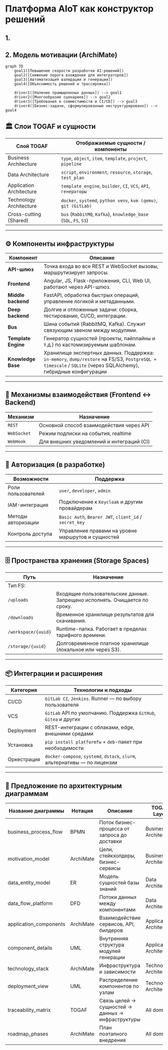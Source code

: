 # Платформа AIoT как конструктор решений

##  1.



## 2. Модель мотивации (ArchiMate)
```mermaid
graph TD
    goal1([Повышение скорости разработки AI-решений])
    goal2([Снижение порога вхождения для интеграторов])
    goal3([Автоматизация валидации и генерации])
    goal4([Объяснимость решений и трассировка])

    driver1([Наличие промышленных данных]) --> goal1
    driver2([Многообразие сценариев]) --> goal2
    driver3([Требования к совместимости и CI/CD]) --> goal3
    driver4([Бизнес-задачи, сформулированные неструктурировано]) --> goal4
```

## 🏛 Слои TOGAF и сущности

| Слой TOGAF             | Отображаемые сущности / компоненты                             |
|------------------------|----------------------------------------------------------------|
| Business Architecture  | `type`, `object`, `item`, `template`, `project`, `pipeline`    |
| Data Architecture      | `script`, `environment`, `resource`, `storage`, `test_plan`    |
| Application Architecture | `template_engine`, `builder`, `CI`, `VCS`, `API`, `генераторы` |
| Technology Architecture| `docker`, `systemd`, `python venv`, `kvm (qemu)`, `git (GitLab)` |
| Cross-cutting (Shared) | `bus` (`RabbitMQ`, `Kafka`), `knowledge_base` (`SQL`, `FS`, `S3`)    |

---

## ⚙️ Компоненты инфраструктуры

| Компонент           | Описание                                                                 |
|---------------------|--------------------------------------------------------------------------|
| **API-шлюз**         | Точка входа во все REST и WebSocket вызовы, маршрутизирует запросы.    |
| **Frontend** | Angular, JS, Flask-приложения, CLI, Web UI, работают через API-шлюз.   |
| **Middle backend**   | FastAPI, обработка быстрых операций, управление логикой и метаданными.  |
| **Deep backend**    | Долгие и отложенные задачи: сборка, тестирование, CI/CD, интеграции.    |
| **Bus**             | Шина событий (RabbitMQ, Kafka). Служит связующим звеном между модулями. |
| **Template Engine** | Генератор сущностей (проекты, пайплайны и т.д.) по кастомизируемым шаблонам. |
| **Knowledge Base**  | Хранилище экспертных данных. Поддержка:  `in-memory`, `dump/restore` на FS/S3, `PostgreSQL + timescale` / `SQLite` (через SQLAlchemy), гибридные конфигурации |

---

## 🧠 Механизмы взаимодействия (Frontend ↔ Backend)

| Механизм     | Назначение                                |
|--------------|--------------------------------------------|
| `REST`       | Основной способ взаимодействия через API   |
| `WebSocket`  | Режим подписки на события, realtime        |
| `WebHook`    | Для внешних уведомлений и интеграций (CI)  |

---

## 🔐 Авторизация (в разработке)

| Возможности                        | Поддержка                                                   |
|-----------------------------------|--------------------------------------------------------------|
| Роли пользователей                 | `user`, `developer`, `admin`                                |
| IAM-интеграция                     | Подключение к `Keycloak` и другим провайдерам                |
| Методы авторизации                 | `Basic Auth`, `Bearer JWT`, `client_id` / `secret_key`      |
| Контроль доступа                   | Управление правами на уровне маршрутов и сущностей           |

---

## 🗄 Пространства хранения (Storage Spaces)

| Путь                  | Назначение                                                                 |
|-----------------------|----------------------------------------------------------------------------|
| Тип FS:               |                                                                            |
| `/uploads`            | Входящие пользовательские данные. Запрещено исполнять. Очищается по сроку. |
| `/downloads`          | Временное хранилище результатов для скачивания.                            |
| `/workspace/{uuid}`   | Runtime-папка. Работает в пределах тарифного времени.                      |
| `/storage/{uuid}`     | Долговременное платное хранилище (локальное или через S3).                 |

---

## 📦 Интеграции и расширения

| Категория     | Технологии и подходы                                                      |
|---------------|---------------------------------------------------------------------------|
| CI/CD         | `GitLab CI`, `Jenkins`. Runner — по выбору пользователя                   |
| VCS           | `GitLab` API по умолчанию. Поддержка `GitHub`, `Gitea` и других           |
| Deployment    | REST-интеграции с облаками, edge, внешними средами                        |
| Установка     | `pip install platformfw` + `deb`-пакет при необходимости                  |
| Оркестрация   | `docker-compose`, `systemd`, `dstack`, `slurm`, альтернативы — по лицензии|

---

## 🧭 Предложение по архитектурным диаграммам

| Название диаграммы        | Нотация     | Описание                                             | TOGAF Layer              |
|---------------------------|-------------|------------------------------------------------------|--------------------------|
| business_process_flow     | BPMN        | Поток бизнес-процесса от запроса до доставки         | Business Architecture    |
| motivation_model          | ArchiMate   | Цели, стейкхолдеры, бизнес-сервисы                   | Business Architecture    |
| data_entity_model         | ER          | Модель сущностей базы знаний                         | Data Architecture        |
| data_flow_platform        | DFD         | Потоки данных между компонентами                     | Data Architecture        |
| application_components    | ArchiMate   | Взаимодействие сервисов, API, билдеров               | Application Architecture |
| component_details         | UML         | Внутренняя структура модулей генерации               | Application Architecture |
| technology_stack          | ArchiMate   | Инфраструктура и зависимости                         | Technology Architecture  |
| deployment_view           | UML         | Распределение компонентов по узлам                   | Technology Architecture  |
| traceability_matrix       | TOGAF       | Связь целей → сущностей → данных → инфраструктуры    | All domains              |
| roadmap_phases            | ArchiMate   | План поэтапного внедрения                            | All domains              |

